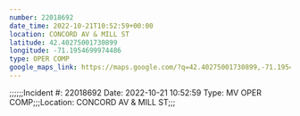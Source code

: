 ```yaml
---
number: 22018692
date_time: 2022-10-21T10:52:59+00:00
location: CONCORD AV & MILL ST
latitude: 42.40275001730899
longitude: -71.1954699974486
type: OPER COMP
google_maps_link: https://maps.google.com/?q=42.40275001730899,-71.1954699974486
---
```


;;;;;;Incident #: 22018692  Date: 2022-10-21 10:52:59   Type: MV OPER COMP;;;Location: CONCORD AV & MILL ST;;;
